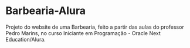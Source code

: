 # Barbearia-Alura

Projeto do website de uma Barbearia, feito a partir das aulas do professor Pedro Marins, no curso Iniciante em Programação - Oracle Next Education/Alura.
